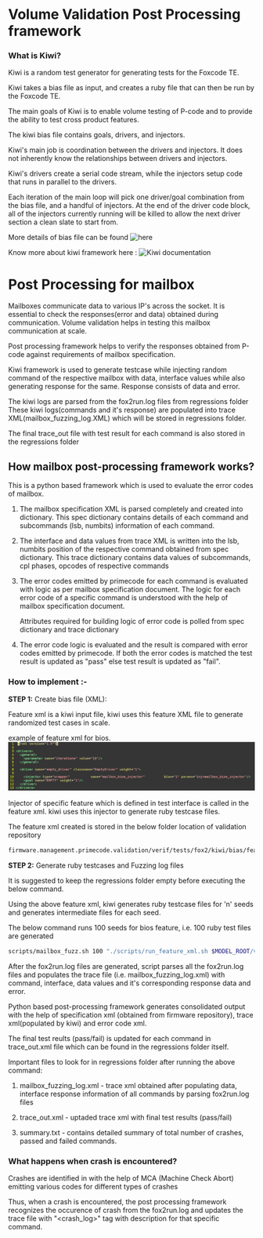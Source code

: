 Volume Validation Post Processing framework
=======================================================

 
### What is Kiwi?


Kiwi is a random test generator for generating tests for the Foxcode TE. 

Kiwi takes a bias file as input, and creates a ruby file that can then be run by the Foxcode TE. 

The main goals of Kiwi is to enable volume testing of P-code and to provide the ability to test cross product features.


The kiwi bias file contains goals, drivers, and injectors. 

Kiwi's main job is coordination between the drivers and injectors. It does not inherently know the relationships between drivers and injectors. 

Kiwi's drivers create a serial code stream, while the injectors setup code that runs in parallel to the drivers. 

Each iteration of the main loop will pick one driver/goal combination from the bias file, and a handful of injectors. At the end of the driver code block, all of the injectors currently running will be killed to allow the next driver section a clean slate to start from.

More details of bias file can be found ![here](https://wiki.ith.intel.com/pages/viewpage.action?pageId=2836772655#Kiwi-Biasfiles)


Know more about kiwi framework here : ![Kiwi documentation](https://wiki.ith.intel.com/pages/viewpage.action?spaceKey=ServerPcode&title=Kiwi)

Post Processing for mailbox
=======================================================


Mailboxes communicate data to various IP's across the socket.
It is essential to check the responses(error and data) obtained during communication.
Volume validation helps in testing this mailbox communication at scale.   

Post processing framework helps to verify the responses obtained from P-code against requirements of mailbox specification.

Kiwi framework is used to generate testcase while injecting random command of the respective mailbox with data, interface values while also generating response for the same.
Response consists of data and error.

The kiwi logs are parsed from the fox2run.log files from regressions folder
These kiwi logs(commands and it's response) are populated into trace XML(mailbox_fuzzing_log.XML) which will be stored in regressions folder.

The final trace_out file with test result for each command is also stored in the regressions folder

## How mailbox post-processing framework works?


This is a python based framework which is used to evaluate the error codes of mailbox.

1. The mailbox specification XML is parsed completely and created into dictionary.
   This spec dictionary contains details of each command and subcommands (lsb, numbits) information of each command. 

2. The interface and data values from trace XML is written into the lsb,
   numbits position of the respective command obtained from spec dictionary.
   This trace dictionary contains data values of subcommands, cpl phases,
   opcodes of respective commands

3. The error codes emitted by primecode for each command is evaluated with
   logic as per mailbox specification document.
   The logic for each error code of a specific command is understood with the
   help of mailbox specification document.
  
   Attributes required for building logic of error code is polled from spec
   dictionary and trace dictionary

4. The error code logic is evaluated and the result is compared with error
   codes emitted by primecode.
   If both the error codes is matched the test result is updated as "pass"
   else test result is updated as "fail".


### How to implement :-
 
**STEP 1:** Create bias file (XML):

Feature xml is a kiwi input file, kiwi uses this feature XML file to generate
randomized test cases in scale. 

example of feature xml for bios.
![Image](feature_xml.png)

Injector of specific feature which is defined in test interface is called in the feature xml.
kiwi uses this injector to generate ruby testcase files.

The feature xml created is stored in the below folder location of validation
repository
```sh
firmware.management.primecode.validation/verif/tests/fox2/kiwi/bias/feature_xml/
```

**STEP 2:** Generate ruby testcases and Fuzzing log files

It is suggested to keep the regressions folder empty before executing the below command.

Using the above feature xml, kiwi generates ruby testcase files for 'n' seeds and generates intermediate files for each seed.

The below command runs 100 seeds for bios feature, i.e. 100 ruby test files are generated
```sh
scripts/mailbox_fuzz.sh 100 "./scripts/run_feature_xml.sh $MODEL_ROOT/verif/tests/fox2/kiwi/bias/feature_xml/bios.xml"
```

After the fox2run.log files are generated, script parses all the fox2run.log files and populates the trace file (i.e. mailbox_fuzzing_log.xml) with command, interface, data values and it's corresponding response data and error.


Python based post-processing framework generates consolidated output with the help of specification xml (obtained from firmware repository), trace xml(populated by kiwi) and error code xml.

The final test reults (pass/fail) is updated for each command in trace_out.xml file which can be found in the regressions folder itself.


Important files to look for in regressions folder after running the above
command:

1. mailbox_fuzzing_log.xml - trace xml obtained after populating data, interface response information of all commands by parsing fox2run.log files

2. trace_out.xml - uptaded trace xml with final test results (pass/fail)

3. summary.txt - contains detailed summary of total number of crashes, passed and failed commands.


### What happens when crash is encountered?

Crashes are identified in with the help of MCA (Machine Check Abort) emitting various codes for different types of crashes

Thus, when a crash is encountered, the post processing framework recognizes the occurence of crash from the fox2run.log and updates the trace file with "<crash_log>" tag with description for that specific command.
